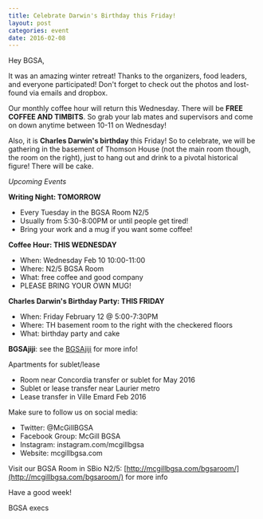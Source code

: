 ```yaml
---
title: Celebrate Darwin's Birthday this Friday!
layout: post
categories: event
date: 2016-02-08
---
```


Hey BGSA,

It was an amazing winter retreat! Thanks to the organizers, food leaders, and everyone participated! Don't forget to check out the photos and lost-found via emails and dropbox. 

Our monthly coffee hour will return this Wednesday.  There will be **FREE COFFEE AND TIMBITS**.  So grab your lab mates and supervisors and come on down anytime between 10-11 on Wednesday!

Also, it is **Charles Darwin's birthday** this Friday! So to celebrate, we will be gathering in the basement of Thomson House (not the main room though, the room on the right), just to hang out and drink to a pivotal historical figure! There will be cake.


_Upcoming Events_

**Writing Night: TOMORROW**

- Every Tuesday in the BGSA Room N2/5
- Usually from 5:30-8:00PM or until people get tired!
- Bring your work and a mug if you want some coffee!


**Coffee Hour: THIS WEDNESDAY**

- When: Wednesday Feb 10 10:00-11:00
- Where: N2/5 BGSA Room
- What: free coffee and good company
- PLEASE BRING YOUR OWN MUG!

**Charles Darwin's Birthday Party: THIS FRIDAY**

- When:  Friday February 12 @ 5:00-7:30PM
- Where: TH basement room to the right with the checkered floors
- What: birthday party and cake


**BGSAjiji**: see the [BGSAjiji](https://docs.google.com/spreadsheets/d/1s9BcBibvzUni4RXZ90X5_LQtxD_19S6mxys_-VmQ1CM/edit?pli=1#gid=0) for more info!

Apartments for sublet/lease

- Room near Concordia transfer or sublet for May 2016
- Sublet or lease transfer near Laurier metro
- Lease transfer in Ville Emard Feb 2016

Make sure to follow us on social media:

- Twitter: @McGillBGSA
- Facebook Group: McGill BGSA
- Instagram: instagram.com/mcgillbgsa 
- Website: mcgillbgsa.com

Visit our BGSA Room in SBio N2/5: [http://mcgillbgsa.com/bgsaroom/](http://mcgillbgsa.com/bgsaroom/) for more info


Have a good week!

BGSA execs
